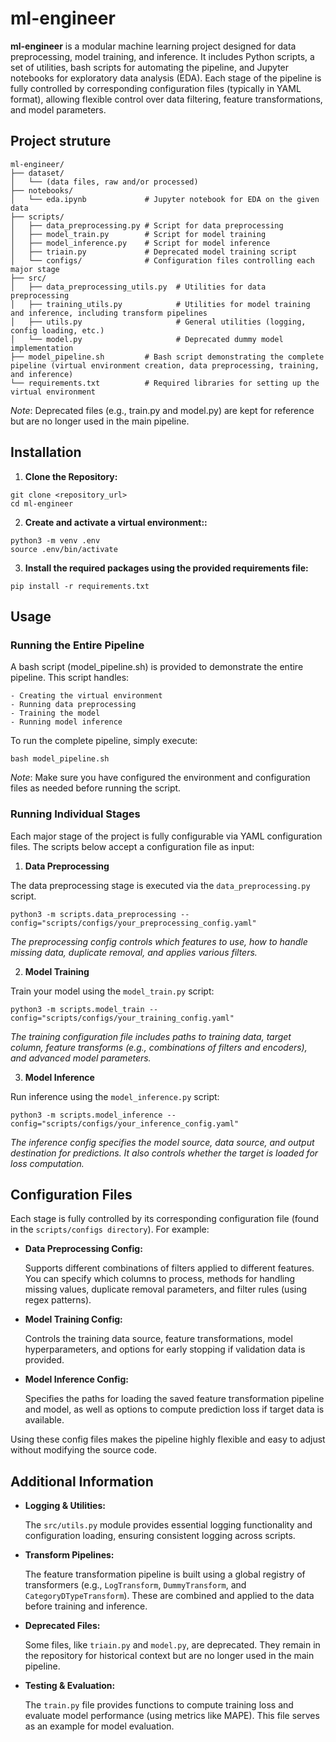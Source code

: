 # ml-engineer
**ml-engineer** is a modular machine learning project designed for data preprocessing, model training, and inference. 
It includes Python scripts, a set of utilities, bash scripts for automating the pipeline, and Jupyter notebooks for 
exploratory data analysis (EDA). Each stage of the pipeline is fully controlled by corresponding configuration files 
(typically in YAML format), allowing flexible control over data filtering, feature transformations, and model parameters.


## Project struture

```
ml-engineer/
├── dataset/                  
│   └── (data files, raw and/or processed)
├── notebooks/                
│   └── eda.ipynb             # Jupyter notebook for EDA on the given data
├── scripts/                  
│   ├── data_preprocessing.py # Script for data preprocessing
│   ├── model_train.py        # Script for model training
│   ├── model_inference.py    # Script for model inference
│   ├── triain.py             # Deprecated model training script
│   └── configs/              # Configuration files controlling each major stage
├── src/                      
│   ├── data_preprocessing_utils.py  # Utilities for data preprocessing
│   ├── training_utils.py            # Utilities for model training and inference, including transform pipelines
│   ├── utils.py                     # General utilities (logging, config loading, etc.)
│   └── model.py                     # Deprecated dummy model implementation
├── model_pipeline.sh         # Bash script demonstrating the complete pipeline (virtual environment creation, data preprocessing, training, and inference)
└── requirements.txt          # Required libraries for setting up the virtual environment
```

*Note*: Deprecated files (e.g., train.py and model.py) are kept for reference but are no longer used in the main pipeline.


## Installation

1. **Clone the Repository:**

```commandline
git clone <repository_url>
cd ml-engineer
```

2. **Create and activate a virtual environment::**

```commandline
python3 -m venv .env
source .env/bin/activate
```

3. **Install the required packages using the provided requirements file:**

```commandline
pip install -r requirements.txt

```

## Usage

### Running the Entire Pipeline

A bash script (model_pipeline.sh) is provided to demonstrate the entire pipeline. This script handles:

    - Creating the virtual environment 
    - Running data preprocessing 
    - Training the model
    - Running model inference

To run the complete pipeline, simply execute:

```commandline
bash model_pipeline.sh
```

*Note*: Make sure you have configured the environment and configuration files as needed before running the script.

### Running Individual Stages

Each major stage of the project is fully configurable via YAML configuration files. 
The scripts below accept a configuration file as input:

1. **Data Preprocessing**

The data preprocessing stage is executed via the `data_preprocessing.py` script.

```commandline
python3 -m scripts.data_preprocessing --config="scripts/configs/your_preprocessing_config.yaml"
```

*The preprocessing config controls which features to use, how to handle missing data, duplicate removal,
and applies various filters.*

2. **Model Training**

Train your model using the `model_train.py` script:

```commandline
python3 -m scripts.model_train --config="scripts/configs/your_training_config.yaml"
```

*The training configuration file includes paths to training data, target column, feature transforms 
(e.g., combinations of filters and encoders), and advanced model parameters.*

3. **Model Inference**

Run inference using the `model_inference.py` script:

```commandline
python3 -m scripts.model_inference --config="scripts/configs/your_inference_config.yaml"
```

*The inference config specifies the model source, data source, and output destination for predictions. 
It also controls whether the target is loaded for loss computation.*

## Configuration Files

Each stage is fully controlled by its corresponding configuration file (found in the `scripts/configs directory`). 
For example:

- **Data Preprocessing Config:**

    Supports different combinations of filters applied to different features. 
    You can specify which columns to process, methods for handling missing values, duplicate removal parameters, 
    and filter rules (using regex patterns).


- **Model Training Config:**

    Controls the training data source, feature transformations, model hyperparameters, and options for early stopping if 
    validation data is provided.


- **Model Inference Config:**

    Specifies the paths for loading the saved feature transformation pipeline and model, as well as options to compute 
    prediction loss if target data is available.

Using these config files makes the pipeline highly flexible and easy to adjust without modifying the source code.

## Additional Information

- **Logging & Utilities:**

    The `src/utils.py` module provides essential logging functionality and configuration loading, 
    ensuring consistent logging across scripts.


- **Transform Pipelines:**

    The feature transformation pipeline is built using a global registry of transformers 
    (e.g., `LogTransform`, `DummyTransform`, and `CategoryDTypeTransform`).
    These are combined and applied to the data before training and inference.


- **Deprecated Files:**

    Some files, like `triain.py` and `model.py`, are deprecated. 
    They remain in the repository for historical context but are no longer used in the main pipeline.


- **Testing & Evaluation:**

    The `train.py` file provides functions to compute training loss and evaluate model performance
    (using metrics like MAPE). This file serves as an example for model evaluation.

[//]: # (Contributing)

[//]: # ()
[//]: # (Contributions, issues, and feature requests are welcome! Feel free to check the issues page if you want to contribute.)

[//]: # (License)

[//]: # ()
[//]: # ([Specify your license here.])
